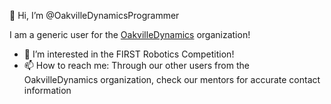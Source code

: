 👋 Hi, I’m @OakvilleDynamicsProgrammer

I am a generic user for the [OakvilleDynamics](https://github.com/OakvilleDynamics) organization!

- 👀 I’m interested in the FIRST Robotics Competition!
- 📫 How to reach me: Through our other users from the OakvilleDynamics organization, check our mentors for accurate contact information
